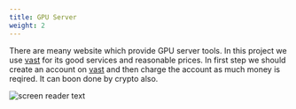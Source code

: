 ```yaml
---
title: GPU Server
weight: 2
---
```


There are meany website which provide GPU server tools. In this project we use [vast](https://vast.ai) for its good services and reasonable prices. In first step we should create an account on [vast](https://vast.ai) and then charge the account as much money is reqired. It can boon done by crypto also.

![screen reader text](vast.png)